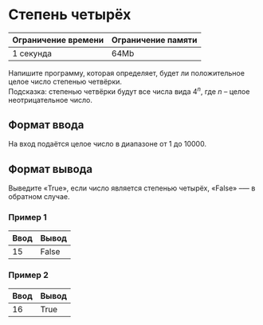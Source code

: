 # Степень четырёх

| Ограничение времени | Ограничение памяти |
|---------------------|--------------------|
| 1 секунда           | 64Mb               |

Напишите программу, которая определяет, будет ли положительное целое число степенью четвёрки.<br>
Подсказка: степенью четвёрки будут все числа вида $4^n$, где $n$ – целое неотрицательное число.

## Формат ввода

На вход подаётся целое число в диапазоне от $1$ до $10000$.

## Формат вывода

Выведите «True», если число является степенью четырёх, «False» –— в обратном случае.

### Пример 1

| Ввод | Вывод |
|------|-------|
| 15   | False |

### Пример 2

| Ввод | Вывод |
|------|-------|
| 16   | True  |
